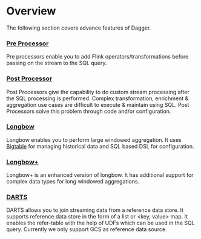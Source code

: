 # Overview

The following section covers advance features of Dagger.

### [Pre Processor](docs/advance/../../pre_processor.md)

Pre processors enable you to add Flink operators/transformations before passing on the stream to the SQL query.

### [Post Processor](docs/advance/../../post_processor.md)

Post Processors give the capability to do custom stream processing after the SQL processing is performed. Complex transformation, enrichment & aggregation use cases are difficult to execute & maintain using SQL. Post Processors solve this problem through code and/or configuration.

### [Longbow](docs/advance/../../longbow.md)

Longbow enables you to perform large windowed aggregation. It uses [Bigtable](https://cloud.google.com/bigtable) for managing historical data and SQL based DSL for configuration.

### [Longbow+](docs/advance/../../longbow+.md)

Longbow+ is an enhanced version of longbow. It has additional support for complex data types for long windowed aggregations.

### [DARTS](docs/advance/../../DARTS.md)

DARTS allows you to join streaming data from a reference data store. It supports reference data store in the form of a list or <key, value> map. It enables the refer-table with the help of UDFs which can be used in the SQL query. Currently we only support GCS as reference data source.
